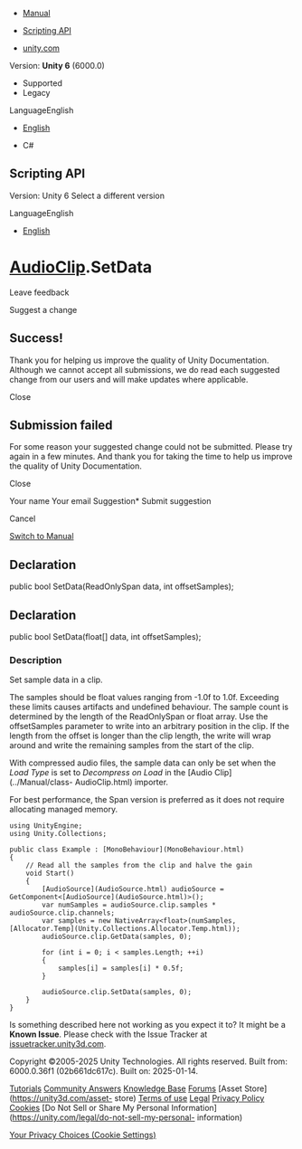 [ ]()

  * [Manual](../Manual/index.html)
  * [Scripting API](../ScriptReference/index.html)

  * [unity.com](https://unity.com/)

Version: **Unity 6** (6000.0)

  * Supported
  * Legacy

LanguageEnglish

  * [English]()

  * C#

[ ](https://docs.unity3d.com)

## Scripting API

Version: Unity 6 Select a different version

LanguageEnglish

  * [English]()

#  [AudioClip](AudioClip.html).SetData

Leave feedback

Suggest a change

## Success!

Thank you for helping us improve the quality of Unity Documentation. Although
we cannot accept all submissions, we do read each suggested change from our
users and will make updates where applicable.

Close

## Submission failed

For some reason your suggested change could not be submitted. Please <a>try
again</a> in a few minutes. And thank you for taking the time to help us
improve the quality of Unity Documentation.

Close

Your name Your email Suggestion* Submit suggestion

Cancel

[Switch to Manual](../Manual/class-AudioClip.html "Go to AudioClip Component
in the Manual")

## Declaration

public bool SetData(ReadOnlySpan<float> data, int offsetSamples);

## Declaration

public bool SetData(float[] data, int offsetSamples);

### Description

Set sample data in a clip.

The samples should be float values ranging from -1.0f to 1.0f. Exceeding these
limits causes artifacts and undefined behaviour. The sample count is
determined by the length of the ReadOnlySpan or float array. Use the
offsetSamples parameter to write into an arbitrary position in the clip. If
the length from the offset is longer than the clip length, the write will wrap
around and write the remaining samples from the start of the clip.  
  
With compressed audio files, the sample data can only be set when the _Load
Type_ is set to _Decompress on Load_ in the [Audio Clip](../Manual/class-
AudioClip.html) importer.  
  
For best performance, the Span version is preferred as it does not require
allocating managed memory.

    
    
    using UnityEngine;
    using Unity.Collections;  
      
    public class Example : [MonoBehaviour](MonoBehaviour.html)
    {
        // Read all the samples from the clip and halve the gain
        void Start()
        {
            [AudioSource](AudioSource.html) audioSource = GetComponent<[AudioSource](AudioSource.html)>();
            var numSamples = audioSource.clip.samples * audioSource.clip.channels;
            var samples = new NativeArray<float>(numSamples, [Allocator.Temp](Unity.Collections.Allocator.Temp.html));
            audioSource.clip.GetData(samples, 0);  
      
            for (int i = 0; i < samples.Length; ++i)
            {
                samples[i] = samples[i] * 0.5f;
            }  
      
            audioSource.clip.SetData(samples, 0);
        }
    }
    

Is something described here not working as you expect it to? It might be a
**Known Issue**. Please check with the Issue Tracker at
[issuetracker.unity3d.com](https://issuetracker.unity3d.com).

Copyright ©2005-2025 Unity Technologies. All rights reserved. Built from:
6000.0.36f1 (02b661dc617c). Built on: 2025-01-14.

[Tutorials](https://unity3d.com/learn) [Community
Answers](https://answers.unity3d.com) [Knowledge
Base](https://support.unity3d.com/hc/en-us)
[Forums](https://forum.unity3d.com) [Asset Store](https://unity3d.com/asset-
store) [Terms of use](https://docs.unity3d.com/Manual/TermsOfUse.html)
[Legal](https://unity.com/legal) [Privacy
Policy](https://unity.com/legal/privacy-policy)
[Cookies](https://unity.com/legal/cookie-policy) [Do Not Sell or Share My
Personal Information](https://unity.com/legal/do-not-sell-my-personal-
information)

[Your Privacy Choices (Cookie Settings)](javascript:void\(0\);)


